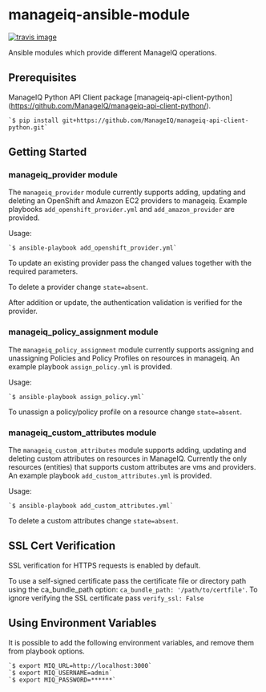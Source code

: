 # manageiq-ansible-module

[![travis image][]][travis status]

Ansible modules which provide different ManageIQ operations.

[travis image]: https://api.travis-ci.org/dkorn/manageiq-ansible-module.svg?branch=master
[travis status]: https://travis-ci.org/dkorn/manageiq-ansible-module/branches

## Prerequisites

ManageIQ Python API Client package [manageiq-api-client-python] (https://github.com/ManageIQ/manageiq-api-client-python/).

    `$ pip install git+https://github.com/ManageIQ/manageiq-api-client-python.git`



## Getting Started

### manageiq_provider module

The `manageiq_provider` module currently supports adding, updating and deleting an OpenShift and Amazon EC2 providers to manageiq.
Example playbooks `add_openshift_provider.yml` and `add_amazon_provider` are provided.

Usage:

    `$ ansible-playbook add_openshift_provider.yml`


To update an existing provider pass the changed values together with the required parameters.

To delete a provider change `state=absent`.

After addition or update, the authentication validation is verified for the provider.


### manageiq_policy_assignment module

The `manageiq_policy_assignment` module currently supports assigning and unassigning Policies and Policy Profiles on resources in manageiq.
An example playbook `assign_policy.yml` is provided.

Usage:

    `$ ansible-playbook assign_policy.yml`


To unassign a policy/policy profile on a resource change `state=absent`.


### manageiq_custom_attributes module

The `manageiq_custom_attributes` module supports adding, updating and deleting custom attributes on resources in ManageIQ.
Currently the only resources (entities) that supports custom attributes are vms and providers.
An example playbook `add_custom_attributes.yml` is provided.

Usage:

    `$ ansible-playbook add_custom_attributes.yml`

To delete a custom attributes change `state=absent`.



## SSL Cert Verification

SSL verification for HTTPS requests is enabled by default.

To use a self-signed certificate pass the certificate file or directory path using the ca_bundle_path option: `ca_bundle_path: '/path/to/certfile'`.
To ignore verifying the SSL certificate pass `verify_ssl: False`



## Using Environment Variables

It is possible to add the following environment variables, and remove them from playbook options.

    `$ export MIQ_URL=http://localhost:3000`
    `$ export MIQ_USERNAME=admin`
    `$ export MIQ_PASSWORD=******`
